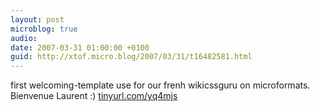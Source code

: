```yaml
---
layout: post
microblog: true
audio: 
date: 2007-03-31 01:00:00 +0100
guid: http://xtof.micro.blog/2007/03/31/t16482581.html
---
```

first welcoming-template use for our frenh wikicssguru on microformats. Bienvenue Laurent :) [tinyurl.com/yq4mjs](http://tinyurl.com/yq4mjs)
